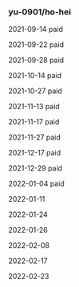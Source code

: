 ### yu-0901/ho-hei

2021-09-14 paid

2021-09-22 paid

2021-09-28 paid

2021-10-14 paid

2021-10-27 paid

2021-11-13 paid

2021-11-17 paid

2021-11-27 paid

2021-12-17 paid

2021-12-29 paid

2022-01-04 paid

2022-01-11

2022-01-24

2022-01-26

2022-02-08

2022-02-17

2022-02-23
